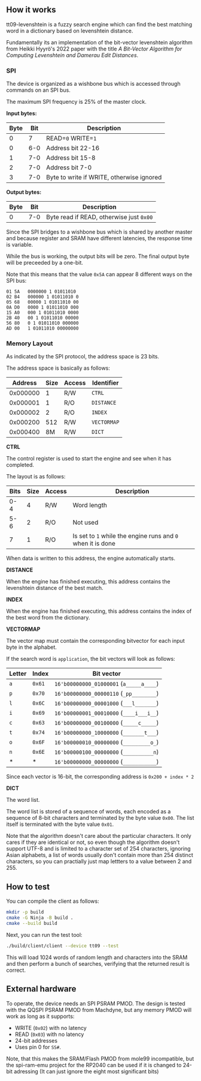 <!---

This file is used to generate your project datasheet. Please fill in the information below and delete any unused
sections.

You can also include images in this folder and reference them in the markdown. Each image must be less than
512 kb in size, and the combined size of all images must be less than 1 MB.
-->

## How it works

tt09-levenshtein is a fuzzy search engine which can find the best matching word in a dictionary based on levenshtein distance.

Fundamentally its an implementation of the bit-vector levenshtein algorithm from Heikki Hyyrö's 2022 paper with the title *A Bit-Vector Algorithm for Computing Levenshtein and Damerau Edit Distances*.

### SPI

The device is organized as a wishbone bus which is accessed through commands on an SPI bus.

The maximum SPI frequency is 25% of the master clock.

**Input bytes:**

| Byte | Bit | Description                               |
|------|-----|-------------------------------------------|
| 0    | 7   | READ=`0` WRITE=`1`                        |
| 0    | 6-0 | Address bit 22-16                         |
| 1    | 7-0 | Address bit 15-8                          |
| 2    | 7-0 | Address bit 7-0                           |
| 3    | 7-0 | Byte to write if WRITE, otherwise ignored |

**Output bytes:**

| Byte | Bit | Description                              |
|------|-----|------------------------------------------|
| 0    | 7-0 | Byte read if READ, otherwise just `0x00` |

Since the SPI bridges to a wishbone bus which is shared by another master and because register and SRAM have different latencies, the response time is variable.

While the bus is working, the output bits will be zero. The final output byte will be preceeded by a one-bit.

Note that this means that the value `0x5A` can appear 8 different ways on the SPI bus:

```
01 5A   0000000 1 01011010
02 B4   000000 1 01011010 0
05 68   00000 1 01011010 00
0A D0   0000 1 01011010 000
15 A0   000 1 01011010 0000
2B 40   00 1 01011010 00000
56 80   0 1 01011010 000000
AD 00   1 01011010 00000000
```


### Memory Layout

As indicated by the SPI protocol, the address space is 23 bits.

The address space is basically as follows:

| Address  | Size | Access | Identifier  |
|----------|------|--------|-------------|
| 0x000000 | 1    | R/W    | `CTRL`      |
| 0x000001 | 1    | R/O    | `DISTANCE`  |
| 0x000002 | 2    | R/O    | `INDEX`     |
| 0x000200 | 512  | R/W    | `VECTORMAP` |
| 0x000400 | 8M   | R/W    | `DICT`      |

**CTRL**

The control register is used to start the engine and see when it has completed.

The layout is as follows:

| Bits | Size | Access | Description                                                 |
|------|------|--------|-------------------------------------------------------------|
| 0-4  | 4    | R/W    | Word length                                                 |
| 5-6  | 2    | R/O    | Not used                                                    |
| 7    | 1    | R/O    | Is set to `1` while the engine runs and `0` when it is done |

When data is written to this address, the engine automatically starts.

**DISTANCE**

When the engine has finished executing, this address contains the levenshtein distance of the best match.

**INDEX**

When the engine has finished executing, this address contains the index of the best word from the dictionary.

**VECTORMAP**

The vector map must contain the corresponding bitvector for each input byte in the alphabet.

If the search word is `application`, the bit vectors will look as follows:

| Letter | Index  | Bit vector                              |
|--------|--------|-----------------------------------------|
| `a`    | `0x61` | `16'b00000000_01000001` (`a_____a____`) |
| `p`    | `0x70` | `16'b00000000_00000110` (`_pp________`) |
| `l`    | `0x6C` | `16'b00000000_00001000` (`___l_______`) |
| `i`    | `0x69` | `16'b00000001_00010000` (`____i___i__`) |
| `c`    | `0x63` | `16'b00000000_00100000` (`_____c_____`) |
| `t`    | `0x74` | `16'b00000000_10000000` (`_______t___`) |
| `o`    | `0x6F` | `16'b00000010_00000000` (`_________o_`) |
| `n`    | `0x6E` | `16'b00000100_00000000` (`__________n`) |
| *      | *      | `16'b00000000_00000000` (`___________`) |

Since each vector is 16-bit, the corresponding address is `0x200 + index * 2`

**DICT**

The word list.

The word list is stored of a sequence of words, each encoded as a sequence of 8-bit characters and terminated by the byte value `0x00`. The list itself is terminated with the byte value `0x01`.

Note that the algorithm doesn't care about the particular characters. It only cares if they are identical or not, so even though the algorithm doesn't support UTF-8 and is limited to a character set of 254 characters,
ignoring Asian alphabets, a list of words usually don't contain more than 254 distinct characters, so you can practially just map lettters to a value between 2 and 255.

## How to test

You can compile the client as follows:

```sh
mkdir -p build
cmake -G Ninja -B build .
cmake --build build
```

Next, you can run the test tool:

```sh
./build/client/client --device tt09 --test
```

This will load 1024 words of random length and characters into the SRAM and then perform a bunch of searches, verifying that the returned result is correct.

## External hardware

To operate, the device needs an SPI PSRAM PMOD. The design is tested with the QQSPI PSRAM PMOD from Machdyne, but any memory PMOD will work as long as it supports:

* WRITE (`0x02`) with no latency
* READ (`0x03`) with no latency
* 24-bit addresses
* Uses pin 0 for `SS#`.

Note, that this makes the SRAM/Flash PMOD from mole99 incompatible, but the spi-ram-emu project for the RP2040 can be used if it is changed to 24-bit adressing (It can just ignore the eight most significant bits)